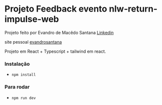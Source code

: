 
# Projeto Feedback evento nlw-return-impulse-web

Projeto feito por Evandro de Macêdo Santana
[Linkedin](https://linkedin.com/in/evandro-m-santana)

site pessoal
[evandrosantana](https://evandrosantana.com)



Projeto em React + Typescript + tailwind em react.

### Instalação 
- `npm install`

### Para rodar
- `npm run dev`

